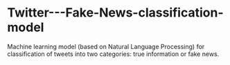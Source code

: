 # Twitter---Fake-News-classification-model
Machine learning model (based on Natural Language Processing) for classification of tweets into two categories: true information or fake news.
